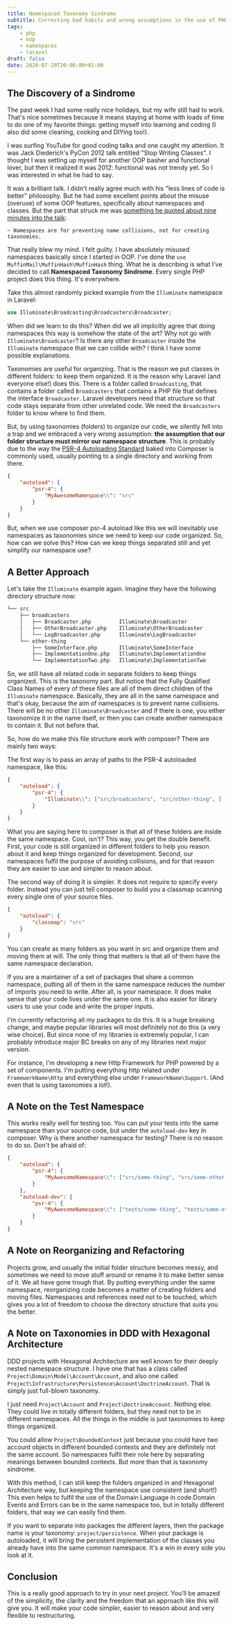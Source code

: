 ```yaml
---
title: Namespaced Taxonomy Sindrome
subtitle: Correcting bad habits and wrong assumptions in the use of PHP Namespaces
tags: 
    - php
    - oop
    - namespaces
    - laravel
draft: false
date: 2020-07-20T20:00:00+01:00
---
```


## The Discovery of a Sindrome

The past week I had some really nice holidays, but my wife still had to work. That's nice sometimes because it means staying at home with loads of time to do one of my favorite things: getting myself into learning and coding (I also did some cleaning, cooking and DIYing too!).

I was surfing YouTube for good coding talks and one caught my attention. It was Jack Diederich's PyCon 2012 talk entitled "Stop Writing Classes". I thought I was setting up myself for another OOP basher and functional lover, but then it realized it was 2012: functional was not trendy yet. So I was interested in what he had to say.

It was a brilliant talk. I didn't really agree much with his "less lines of code is better" philosophy. But he had some excellent points about the misuse (overuse) of some OOP features, specifically about namespaces and classes. But the part that struck me was [something he quoted about nine minutes into the talk][video]:

	~ Namespaces are for preventing name collisions, not for creating taxonomies.

That really blew my mind. I felt guilty. I have absolutely misused namespaces basically since I started in OOP. I've done the `use MuffinMail\MuffinHash\MuffinHash` thing. What he is describing is what I've decided to call **Namespaced Taxonomy Sindrome**. Every single PHP project does this thing. It's everywhere.

Take this almost randomly picked example from the `Illuminate` namespace in Laravel: 

```php
use Illuminate\Broadcasting\Broadcasters\Broadcaster;
```

When did we learn to do this? When did we all implicitly agree that doing namespaces this way is somehow the state of the art? Why not go with `Illuminate\Broadcaster`? Is there any other `Broadcaster` inside the `Illuminate` namespace that we can collide with? I think I have some possible explanations.

Taxonomies are useful for organizing. That is the reason we put classes in different folders: to keep them organized. It is the reason why Laravel (and everyone else!) does this. There is a folder called `Broadcasting`, that contains a folder called `Broadcasters` that contains a PHP file that defines the interface `Broadcaster`. Laravel developers need that structure so that code stays separate from other unrelated code. We need the `Broadcasters` folder to know where to find them.

But, by using taxonomies (folders) to organize our code, we silently fell into a trap and we embraced a very wrong assumption: **the assumption that our folder structure must mirror our namespace structure**. This is probably due to the way the [PSR-4 Autoloading Standard][psr4] baked into Composer is commonly used, usually pointing to a single directory and working from there.

```json
{
	"autoload": {
		"psr-4": {
			"MyAwesomeNamespace\\": "src"
		}
	}
}
```

But, when we use composer psr-4 autoload like this we will inevitably use namespaces as taxonomies since we need to keep our code organized. So, how can we solve this? How can we keep things separated still and yet simplify our namespace use?

## A Better Approach

Let's take the `Illuminate` example again. Imagine they have the following directory structure now:

```txt
└── src
    ├── broadcasters
    │   ├── Broadcaster.php         Illuminate\Broadcaster
    │   ├── OtherBroadcaster.php    Illuminate\OtherBroadcaster 
    │   └── LogBroadcaster.php      Illuminate\LogBroadcaster
    └── other-thing
        ├── SomeInterface.php       Illuminate\SomeInterface
        ├── ImplementationOne.php   Illuminate\ImplementationOne
        └── ImplementationTwo.php   Illuminate\ImplementationTwo
```

So, we still have all related code in separate folders to keep things organized. This is the taxonomy part. But notice that the Fully Qualified Class Names of every of these files are all of them direct children of the `Illuminate` namespace. Basically, they are all in the same namespace and that's okay, because the aim of namespaces is to prevent name collisions. There will be no other `Illuminate\Broadcaster` and if there is one, you either taxonomize it in the name itself, or then you can create another namespace to contain it. But not before that.

So, how do we make this file structure work with composer? There are mainly two ways:

The first way is to pass an array of paths to the PSR-4 autoloaded namespace, like this:

```json
{
	"autoload": {
		"psr-4": {
			"Illuminate\\": ["src/broadcasters", "src/other-thing", ]
		}
	}
}
```

What you are saying here to composer is that all of these folders are inside the same namespace. Cool, isn't?
This way, you get the double benefit. First, your code is still organized in different folders to help you reason about it and keep things organized for development. Second, our namespaces fulfil the purpose of avoiding collisions, and for that reason they are easier to use and simpler to reason about.

The second way of doing it is simpler. It does not require to specify every folder. Instead you can just tell composer to build you a classmap scanning every single one of your source files.

```json
{
	"autoload": {
		"classmap": "src"
	}
}
```

You can create as many folders as you want in src and organize them and moving them at will. The only thing that matters is that all of them have the same namespace declaration.

If you are a maintainer of a set of packages that share a common namespace, putting all of them in the same namespace reduces the number of imports you need to write. After all, is your namespace. It does make sense that your code lives under the same one. It is also easier for library users to use your code and write the proper inputs.

I'm currently refactoring all my packages to do this. It is a huge breaking change, and maybe popular libraries will most definitely not do this (a very wise choice). But since none of my libraries is extremely popular, I can probably introduce major BC breaks on any of my libraries next major version.

For instance, I'm developing a new Http Framework for PHP powered by a set of components. I'm putting everything http related under `FrameworkName\Http` and everything else under `FrameworkName\Support`. (And even that is using taxonomies a lot!).

## A Note on the Test Namespace

This works really well for testing too. You can put your tests into the same namespace than your source code, but under the `autoload-dev` key in composer. Why is there another namespace for testing? There is no reason to do so. Don't be afraid of:

```json
{
	"autoload": {
		"psr-4": {
			"MyAwesomeNamespace\\": ["src/some-thing", "src/some-other-thing", ]
		}
	},
    "autoload-dev": {
        "psr-4": {
			"MyAwesomeNamespace\\": ["tests/some-thing", "tests/some-other-thing", ]
		}
    }
}
```

## A Note on Reorganizing and Refactoring

Projects grow, and usually the initial folder structure becomes messy, and sometimes we need to move stuff around or rename it to make better sense of it. We all have gone trough that. By putting everything under the same namespace, reorganizing code becomes a matter of creating folders and moving files. Namespaces and references need not to be touched, which gives you a lot of freedom to choose the directory structure that suits you the better.

## A Note on Taxonomies in DDD with Hexagonal Architecture

DDD projects with Hexagonal Architecture are well known for their deeply nested namespace structure. I have one that has a class called `Project\Domain\Model\Account\Account`, and also one called `Project\Infrastructure\Persistence\Account\DoctrineAccount`. That is simply just full-blown taxonomy.

I just need `Project\Account` and `Project\DoctrineAccount`. Nothing else. They could live in totally different folders, but they need not to be in different namespaces. All the things in the middle is just taxonomies to keep things organized. 

You could allow `Project\BoundedContext` just because you could have two account objects in different bounded contexts and they are definitely not the same account. So namespaces fulfil their role here by separating meanings between bounded contexts. But more than that is taxonomy sindrome.

With this method, I can still keep the folders organized in and Hexagonal Architecture way, but keeping the namespace use consistent (and short!) This even helps to fulfil the use of the Domain Language in code.Domain Events and Errors can be in the same namespace too, but in totally different folders, that way we can easily find them.

If you want to separate into packages the different layers, then the package name is your taxonomy: `project/persistence`. When your package is autoloaded, it will bring the persistent implementation of the classes you already have into the same common namespace. It's a win in every side you look at it.

## Conclusion

This is a really good approach to try in your next project. You'll be amazed of the simplicity, the clarity and the freedom that an approach like this will give you. It will make your code simpler, easier to reason about and very flexible to restructuring.

[video]: https://youtu.be/o9pEzgHorH0?t=567
[psr4]: https://www.php-fig.org/psr/psr-4/